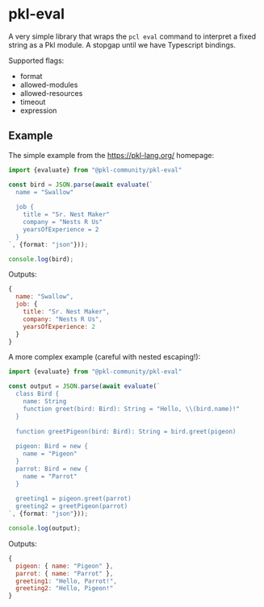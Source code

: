 # pkl-eval

A very simple library that wraps the `pcl eval` command to interpret a fixed string as a Pkl module.
A stopgap until we have Typescript bindings.

Supported flags:
- format
- allowed-modules
- allowed-resources
- timeout
- expression

## Example

The simple example from the https://pkl-lang.org/ homepage:

```ts
import {evaluate} from "@pkl-community/pkl-eval"

const bird = JSON.parse(await evaluate(`
  name = "Swallow"
  
  job {
    title = "Sr. Nest Maker"
    company = "Nests R Us"
    yearsOfExperience = 2
  }
`, {format: "json"}));

console.log(bird);
```

Outputs:

```js
{
  name: "Swallow",
  job: {
    title: "Sr. Nest Maker",
    company: "Nests R Us",
    yearsOfExperience: 2
  }
}
```

A more complex example (careful with nested escaping!):

```ts
import {evaluate} from "@pkl-community/pkl-eval"

const output = JSON.parse(await evaluate(`
  class Bird {
    name: String
    function greet(bird: Bird): String = "Hello, \\(bird.name)!" 
  }
  
  function greetPigeon(bird: Bird): String = bird.greet(pigeon) 
  
  pigeon: Bird = new {
    name = "Pigeon"
  }
  parrot: Bird = new {
    name = "Parrot"
  }
  
  greeting1 = pigeon.greet(parrot) 
  greeting2 = greetPigeon(parrot)
`, {format: "json"}));

console.log(output);
```

Outputs:

```js
{
  pigeon: { name: "Pigeon" },
  parrot: { name: "Parrot" },
  greeting1: "Hello, Parrot!",
  greeting2: "Hello, Pigeon!"
}
```
